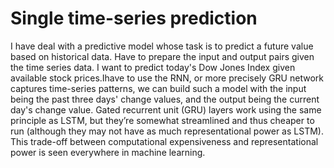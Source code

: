 # Single time-series prediction

I have deal with a predictive model whose task is to predict a future value based on historical data. Have to prepare the input and output pairs given the time series data.
I want to predict today's Dow Jones Index given available stock prices.Ihave to use the RNN, or more precisely GRU network captures time-series patterns, we can build such a model with the input being the past three days' change values, and the output being the current day's change value. 
Gated recurrent unit (GRU) layers work using the same principle as LSTM, but they’re somewhat streamlined and thus cheaper to run (although they may not have as much representational power
as LSTM). This trade-off between computational expensiveness and representational power is seen everywhere in machine learning.

